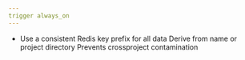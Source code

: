 ```yaml
---
trigger always_on
---
```


- Use a consistent Redis key prefix for all data Derive from name or project directory Prevents crossproject contamination
